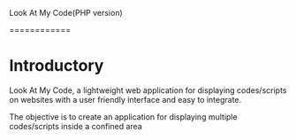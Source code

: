 Look At My Code(PHP version)

============

Introductory
=

Look At My Code, a lightweight web application for displaying codes/scripts on websites with a user friendly interface and easy to integrate.

The objective is to create an application for displaying multiple codes/scripts inside a confined area 
